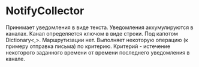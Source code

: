 # NotifyCollector
Принимает уведомления в виде текста. Уведомления аккумулируются в каналах. Канал определяется ключом в виде строки. Под капотом Dictionary<,>. Маршрутизации нет. Выполняет некоторую операцию (к примеру отправка письма) по критерию. Критерий - истечение некоторого заданного времени от времени последнего уведомления в канале.
